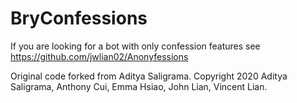 # BryConfessions

If you are looking for a bot with only confession features see https://github.com/jwlian02/Anonyfessions

Original code forked from Aditya Saligrama. Copyright 2020 Aditya Saligrama, Anthony Cui, Emma Hsiao, John Lian, Vincent Lian.
